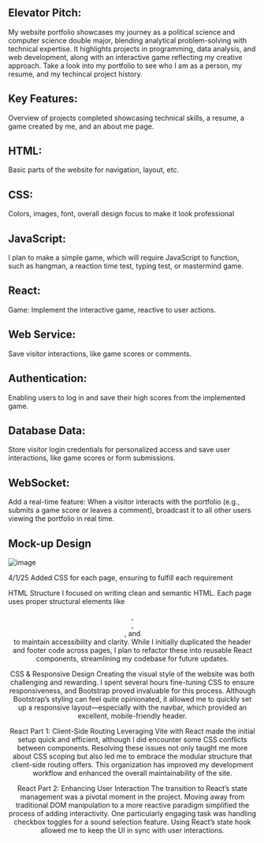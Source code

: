 ## Elevator Pitch:
My website portfolio showcases my journey as a political science and computer science double major, blending analytical problem-solving with technical expertise. It highlights projects in programming, data analysis, and web development, along with an interactive game reflecting my creative approach. Take a look into my portfolio to see who I am as a person, my resume, and my techincal project history.
## Key Features:
Overview of projects completed showcasing technical skills, a resume, a game created by me, and an about me page.
## HTML: 
Basic parts of the website for navigation, layout, etc.
## CSS: 
Colors, images, font, overall design focus to make it look professional
## JavaScript: 
I plan to make a simple game, which will require JavaScript to function, such as hangman, a reaction time test, typing test, or mastermind game.
## React: 
Game: Implement the interactive game, reactive to user actions.
## Web Service: 
Save visitor interactions, like game scores or comments.
## Authentication: 
Enabling users to log in and save their high scores from the implemented game.
## Database Data:
Store visitor login credentials for personalized access and save user interactions, like game scores or form submissions.
## WebSocket:
Add a real-time feature: When a visitor interacts with the portfolio (e.g., submits a game score or leaves a comment), broadcast it to all other users viewing the portfolio in real time.
## Mock-up Design
![image](https://github.com/user-attachments/assets/17617de8-9dba-492b-af13-9ca025bcc09a)

4/1/25 Added CSS for each page, ensuring to fulfill each requirement

HTML Structure
I focused on writing clean and semantic HTML. Each page uses proper structural elements like <header>, <nav>, <main>, and <footer> to maintain accessibility and clarity. While I initially duplicated the header and footer code across pages, I plan to refactor these into reusable React components, streamlining my codebase for future updates.

CSS & Responsive Design
Creating the visual style of the website was both challenging and rewarding. I spent several hours fine-tuning CSS to ensure responsiveness, and Bootstrap proved invaluable for this process. Although Bootstrap’s styling can feel quite opinionated, it allowed me to quickly set up a responsive layout—especially with the navbar, which provided an excellent, mobile-friendly header.

React Part 1: Client-Side Routing
Leveraging Vite with React made the initial setup quick and efficient, although I did encounter some CSS conflicts between components. Resolving these issues not only taught me more about CSS scoping but also led me to embrace the modular structure that client-side routing offers. This organization has improved my development workflow and enhanced the overall maintainability of the site.

React Part 2: Enhancing User Interaction
The transition to React’s state management was a pivotal moment in the project. Moving away from traditional DOM manipulation to a more reactive paradigm simplified the process of adding interactivity. One particularly engaging task was handling checkbox toggles for a sound selection feature. Using React’s state hook allowed me to keep the UI in sync with user interactions.


